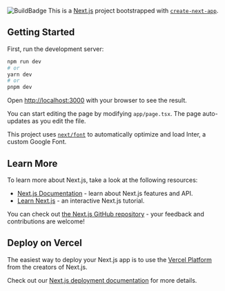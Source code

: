 ![BuildBadge](https://codebuild.us-east-1.amazonaws.com/badges?uuid=eyJlbmNyeXB0ZWREYXRhIjoiSFlsNytjbWE5bGdKWEIrQzN6MmljdmtiV3RVVFdKVTZsUnlxY2toZlI4NXBEc2lVbTZadEdLeldZRXg5bnc3d2JUR0piSEN0bWpmdmV2NXEvMzZCblBvPSIsIml2UGFyYW1ldGVyU3BlYyI6InF5bGI2VkdVbTJwd001U2kiLCJtYXRlcmlhbFNldFNlcmlhbCI6MX0%3D&branch=main)
This is a [Next.js](https://nextjs.org/) project bootstrapped with [`create-next-app`](https://github.com/vercel/next.js/tree/canary/packages/create-next-app).

## Getting Started

First, run the development server:

```bash
npm run dev
# or
yarn dev
# or
pnpm dev
```

Open [http://localhost:3000](http://localhost:3000) with your browser to see the result.

You can start editing the page by modifying `app/page.tsx`. The page auto-updates as you edit the file.

This project uses [`next/font`](https://nextjs.org/docs/basic-features/font-optimization) to automatically optimize and load Inter, a custom Google Font.

## Learn More

To learn more about Next.js, take a look at the following resources:

- [Next.js Documentation](https://nextjs.org/docs) - learn about Next.js features and API.
- [Learn Next.js](https://nextjs.org/learn) - an interactive Next.js tutorial.

You can check out [the Next.js GitHub repository](https://github.com/vercel/next.js/) - your feedback and contributions are welcome!

## Deploy on Vercel

The easiest way to deploy your Next.js app is to use the [Vercel Platform](https://vercel.com/new?utm_medium=default-template&filter=next.js&utm_source=create-next-app&utm_campaign=create-next-app-readme) from the creators of Next.js.

Check out our [Next.js deployment documentation](https://nextjs.org/docs/deployment) for more details.
